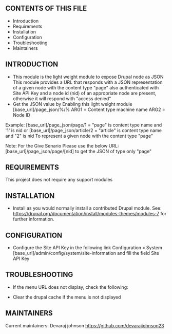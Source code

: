 CONTENTS OF THIS FILE
---------------------

  * Introduction
  * Requirements
  * Installation
  * Configuration
  * Troubleshooting
  * Maintainers

INTRODUCTION
-----------
  * This module is the light weight module to expose Drupal node as JSON
 This module provides a URL that responds with a JSON representation of a
 given node with the content type "page" also authenticated with Site API Key
 and a node id (nid) of an appropriate node are present,
 otherwise it will respond with "access denied"
  * Get the JSON value by Enabling this light weight module
  [base_url]/page_json/%/%
  ARG1 = Content type machine name
  ARG2 = Node ID

 Example:
  [base_url]/page_json/page/1 = "page" is content type name and '1' is nid
  or
  [base_url]/page_json/article/2 = "article" is content type name and "2" is nid
  To represent a given node with the content type "page"

  Note:
  For the Give Senario Please use the below URL:
  [base_url]/page_json/page/[nid] to get the JSON of type only "page"

REQUIREMENTS
------------
  This project does not require any support modules

INSTALLATION
------------
 * Install as you would normally install a contributed Drupal module. See:
   https://drupal.org/documentation/install/modules-themes/modules-7
   for further information.

CONFIGURATION
-------------
 * Configure the Site API Key in the following link Configuration » System </br>
 [base_url]/admin/config/system/site-information and fill the field Site API Key

TROUBLESHOOTING
---------------
 * If the menu URL does not display, check the following:
  - Clear the drupal cache if the menu is not displayed

MAINTAINERS
-----------
Current maintainers:
Devaraj johnson https://github.com/devarajjohnson23
